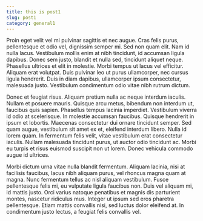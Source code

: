 ```yaml
---
title: this is post1
slug: post1
category: general1
---
```


Proin eget velit vel mi pulvinar sagittis et nec augue. Cras felis purus, pellentesque et odio vel, dignissim semper mi. Sed non quam elit. Nam id nulla lacus. Vestibulum mollis enim at nibh tincidunt, id accumsan ligula dapibus. Donec sem justo, blandit et nulla sed, tincidunt aliquet neque. Phasellus ultrices et elit in molestie. Morbi tempus ut lacus vel efficitur. Aliquam erat volutpat. Duis pulvinar leo ut purus ullamcorper, nec cursus ligula hendrerit. Duis in diam dapibus, ullamcorper ipsum consectetur, malesuada justo. Vestibulum condimentum odio vitae nibh rutrum dictum.

Donec et feugiat risus. Aliquam pretium nulla ac neque interdum iaculis. Nullam et posuere mauris. Quisque arcu metus, bibendum non interdum ut, faucibus quis sapien. Phasellus tempus lacinia imperdiet. Vestibulum viverra id odio at scelerisque. In molestie accumsan faucibus. Quisque hendrerit in ipsum et lobortis. Maecenas consectetur dui ornare tincidunt semper. Sed quam augue, vestibulum sit amet ex et, eleifend interdum libero. Nulla id lorem quam. In fermentum felis velit, vitae vestibulum erat consectetur iaculis. Nullam malesuada tincidunt purus, ut auctor odio tincidunt ac. Morbi eu turpis et risus euismod suscipit non ut lorem. Donec vehicula commodo augue id ultrices.

Morbi dictum urna vitae nulla blandit fermentum. Aliquam lacinia, nisi at facilisis faucibus, lacus nibh aliquam purus, vel rhoncus magna quam at magna. Nunc fermentum tellus ac nisl aliquam vestibulum. Fusce pellentesque felis mi, eu vulputate ligula faucibus non. Duis vel aliquam mi, id mattis justo. Orci varius natoque penatibus et magnis dis parturient montes, nascetur ridiculus mus. Integer ut ipsum sed eros pharetra pellentesque. Etiam mattis convallis nisi, sed luctus dolor eleifend at. In condimentum justo lectus, a feugiat felis convallis vel.